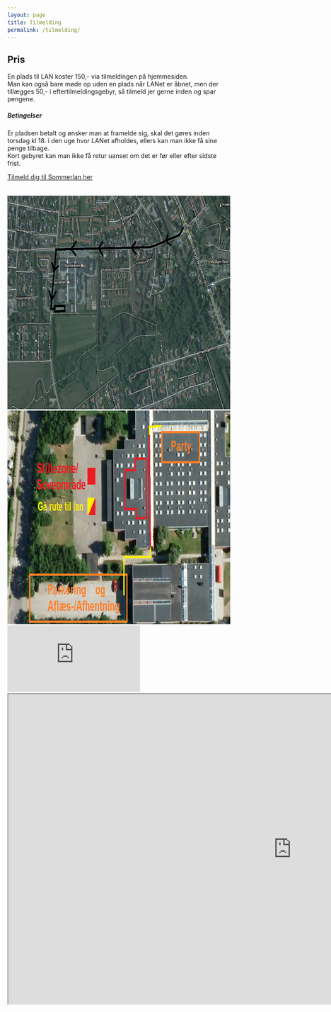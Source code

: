 ```yaml
---
layout: page
title: Tilmelding
permalink: /tilmelding/
---
```



<div id="pris" class="section scrollspy"><h2>Pris</h2><p>En plads til LAN koster 150,- via tilmeldingen på hjemmesiden.<br /> Man kan også bare møde op uden en plads når LANet er åbnet, men der tillægges 50,- i eftertilmeldingsgebyr, så tilmeld jer gerne inden og spar pengene.</p><h5>Betingelser</h5><p>Er pladsen betalt og &oslash;nsker man at framelde sig, skal det g&oslash;res inden torsdag kl 18. i den uge hvor LANet afholdes, ellers kan man ikke f&aring; sine penge tilbage.<br />Kort gebyret kan man ikke f&aring; retur uanset om det er f&oslash;r eller efter sidste frist.</p></div>
<div class="row">
<div class="col s12 m4">
<a href="/sommerlan/#tilmelding" class="btn btn-large dropdown-button deep-orange">Tilmeld dig til Sommerlan her</a>
</div>
</div>
<br><br>
<div class="row" id="lokation"><div class="col s12 m12 l6"><img alt="" width="861" height="482" src="/uploads/versions/kort2---x----861-482x---.png" /></div><div class="col s12 m12 l6"><img alt="" width="861" height="482" src="/uploads/versions/kort3---x----861-482x---.png" /></div></div><div class="section">        <iframe id="map" src="https://www.google.com/maps/embed?pb=!1m18!1m12!1m3!1d2234.387513017462!2d8.48478751608126!3d55.94265518480051!2m3!1f0!2f0!3f0!3m2!1i1024!2i768!4f13.1!3m3!1m2!1s0x464a550fb7c885e3%3A0x711e284c0cbaa3b3!2sAmagerskolen!5e0!3m2!1sda!2sdk!4v1556990995183!5m2!1sda!2sdk" frameborder="0" style="border:0" allowfullscreen></iframe></div>
<div class="section"><div id="tilmelding" class="section scrollspy"><iframe src="https://place2book.com/da/18331/list/EM4821" height="700px" width="1280px"></iframe></div></div>
